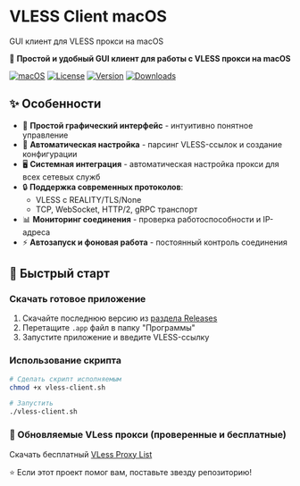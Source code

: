 # VLESS Client macOS
GUI клиент для VLESS прокси на macOS

🚀 **Простой и удобный GUI клиент для работы с VLESS прокси на macOS**

[![macOS](https://img.shields.io/badge/macOS-10.13+-blue?logo=apple)](https://www.apple.com/macos/)
[![License](https://img.shields.io/badge/License-MIT-green.svg)](LICENSE)
[![Version](https://img.shields.io/badge/Version-1.0.0-orange.svg)](https://github.com/26info/VLESS-Client-macOS/releases)
[![Downloads](https://img.shields.io/github/downloads/26info/VLESS-Client-macOS/total.svg)](https://github.com/26info/VLESS-Client-macOS/releases)

## ✨ Особенности

- 🎯 **Простой графический интерфейс** - интуитивно понятное управление
- 🔄 **Автоматическая настройка** - парсинг VLESS-ссылок и создание конфигурации
- 🖥️ **Системная интеграция** - автоматическая настройка прокси для всех сетевых служб
- 🔒 **Поддержка современных протоколов**:
  - VLESS с REALITY/TLS/None
  - TCP, WebSocket, HTTP/2, gRPC транспорт
- 📊 **Мониторинг соединения** - проверка работоспособности и IP-адреса
- ⚡ **Автозапуск и фоновая работа** - постоянный контроль соединения

## 🚀 Быстрый старт

### Скачать готовое приложение

1. Скачайте последнюю версию из [раздела Releases](https://github.com/26info/VLESS-Client-macOS/releases)
2. Перетащите `.app` файл в папку "Программы"
3. Запустите приложение и введите VLESS-ссылку

### Использование скрипта

```bash
# Сделать скрипт исполняемым
chmod +x vless-client.sh

# Запустить
./vless-client.sh
```

### 🔄 Обновляемые VLess прокси (проверенные и бесплатные)

Скачать бесплатный [VLess Proxy List](https://github.com/26info/vless-proxy-list)

⭐ Если этот проект помог вам, поставьте звезду репозиторию!
